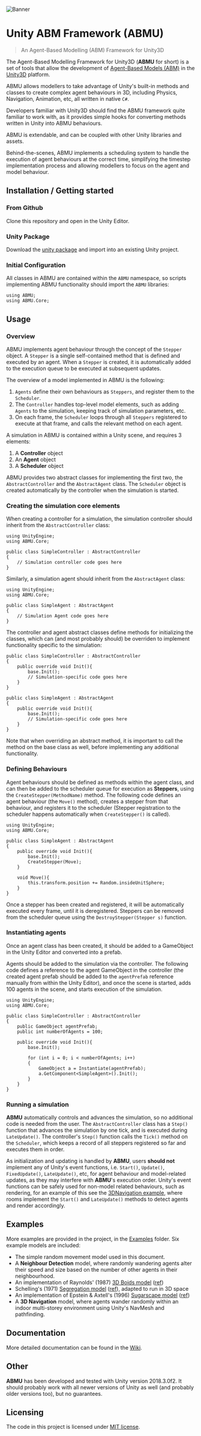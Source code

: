 ![Banner](https://github.com/cheliotk/unity_abm_framework/raw/master/abmu_banner.png)

# Unity ABM Framework (ABMU)
> An Agent-Based Modelling (ABM) Framework for Unity3D

The Agent-Based Modelling Framework for Unity3D (**ABMU** for short) is a set of tools that allow the development of [Agent-Based Models (ABM)](https://en.wikipedia.org/wiki/Agent-based_model) in the [Unity3D](https://unity.com/) platform.

ABMU allows modellers to take advantage of Unity's built-in methods and classes to create complex agent behaviours in 3D, including Physics, Navigation, Animation, etc, all written in native `C#`.

Developers familiar with Unity3D should find the ABMU framework quite familiar to work with, as it provides simple hooks for converting methods written in Unity into ABMU behaviours.

ABMU is extendable, and can be coupled with other Unity libraries and assets. 

Behind-the-scenes, ABMU implements a scheduling system to handle the execution of agent behaviours at the correct time, simplifying the timestep implementation process and allowing modellers to focus on the agent and model behaviour.

## Installation / Getting started

### From Github

Clone this repository and open in the Unity Editor.
### Unity Package

Download the [unity package](unityPackage/abm_framework.unitypackage) and import into an existing Unity project.

### Initial Configuration

All classes in ABMU are contained within the `ABMU` namespace, so scripts implementing ABMU functionality should import the `ABMU` libraries:

```
using ABMU;
using ABMU.Core;
```

## Usage

### Overview

ABMU implements agent behaviour through the concept of the `Stepper` object. A `Stepper` is a single self-contained method that is defined and executed by an agent. When a `Stepper` is created, it is automatically added to the execution queue to be executed at subsequent updates.

The overview of a model implemented in ABMU is the following:
1. `Agents` define their own behaviours as `Steppers`, and register them to the `Scheduler`.
2. The `Controller` handles top-level model elements, such as adding `Agents` to the simulation, keeping track of simulation parameters, etc.
3. On each frame, the `Scheduler` loops through all `Steppers` registered to execute at that frame, and calls the relevant method on each agent.

A simulation in ABMU is contained within a Unity scene, and requires 3 elements:
1. A **Controller** object
2. An **Agent** object
3. A **Scheduler** object

ABMU provides two abstract classes for implementing the first two, the `AbstractController` and the `AbstractAgent` class. The `Scheduler` object is created automatically by the controller when the simulation is started.

### Creating the simulation core elements

When creating a controller for a simulation, the simulation controller should inherit from the `AbstractController` class:

```
using UnityEngine;
using ABMU.Core;

public class SimpleController : AbstractController
{
    // Simulation controller code goes here
}
```
Similarly, a simulation agent should inherit from the `AbstractAgent` class:

```
using UnityEngine;
using ABMU.Core;

public class SimpleAgent : AbstractAgent
{
    // Simulation Agent code goes here
}
```
The controller and agent abstract classes define methods for initializing the classes, which can (and most probably should) be overriden to implement functionality specific to the simulation:

```
public class SimpleController : AbstractController
{
    public override void Init(){
        base.Init();
        // Simulation-specific code goes here
    }
}

public class SimpleAgent : AbstractAgent
{
    public override void Init(){
        base.Init();
        // Simulation-specific code goes here
    }
}
```
Note that when overriding an abstract method, it is important to call the method on the base class as well, before implementing any additional functionality.

### Defining Behaviours
Agent behaviours should be defined as methods within the agent class, and can then be added to the scheduler queue for execution as **Steppers**, using the `CreateStepper(MethodName)` method. The following code defines an agent behaviour (the `Move()` method), creates a stepper from that behaviour, and registers it to the scheduler (Stepper registration to the scheduler happens automatically when `CreateStepper()` is called).

```
using UnityEngine;
using ABMU.Core;

public class SimpleAgent : AbstractAgent
{
    public override void Init(){
        base.Init();
        CreateStepper(Move);
    }

    void Move(){
        this.transform.position += Random.insideUnitSphere;
    }
}
```
Once a stepper has been created and registered, it will be automatically executed every frame, until it is deregistered. Steppers can be removed from the scheduler queue using the `DestroyStepper(Stepper s)` function.

### Instantiating agents

Once an agent class has been created, it should be added to a GameObject in the Unity Editor and converted into a prefab.

Agents should be added to the simulation via the controller. The following code defines a reference to the agent GameObject in the controller (the created agent prefab should be added to the `agentPrefab` reference manually from within the Unity Editor), and once the scene is started, adds 100 agents in the scene, and starts execution of the simulation.

```
using UnityEngine;
using ABMU.Core;

public class SimpleController : AbstractController
{
    public GameObject agentPrefab;
    public int numberOfAgents = 100;

    public override void Init(){
        base.Init();

        for (int i = 0; i < numberOfAgents; i++)
        {
            GameObject a = Instantiate(agentPrefab);
            a.GetComponent<SimpleAgent>().Init();
        }
    }
}
```
### Running a simulation

**ABMU** automatically controls and advances the simulation, so no additional code is needed from the user. The `AbstractController` class has a `Step()` function that advances the simulation by one tick, and is executed during `LateUpdate()`. The controller's `Step()` function calls the `Tick()` method on the `Scheduler`, which keeps a record of all steppers registered so far and executes them in order.

As initialization and updating is handled by **ABMU**, users **should not** implement any of Unity's event functions, i.e. `Start()`, `Update()`, `FixedUpdate()`, `LateUpdate()`, etc, for agent behaviour and model-related updates, as they may interfere with **ABMU**'s execution order. Unity's event functions can be safely used for non-model related behaviours, such as rendering, for an example of this see the [3DNavigation example](Assets/abm_framework/Examples/5.3DNavigation/), where rooms implement the `Start()` and `LateUpdate()` methods to detect agents and render accordingly.

## Examples

More examples are provided in the project, in the [Examples](Assets/abm_framework/Examples) folder. Six example models are included:

- The simple random movement model used in this document.
- A **Neighbour Detection** model, where randomly wandering agents alter their speed and size based on the number of other agents in their neighbourhood.
- An implementation of Raynolds' (1987) [3D Boids model](http://www.red3d.com/cwr/boids/) ([ref](https://doi.org/10.1145/37401.37406))
- Schelling's (1971) [Segregation model](http://nifty.stanford.edu/2014/mccown-schelling-model-segregation/) ([ref](https://doi.org/10.1080/0022250X.1971.9989794)), adapted to run in 3D space
- An implementation of Epstein & Axtell's (1996) [Sugarscape model](https://en.wikipedia.org/wiki/Sugarscape) ([ref](https://doi.org/10.7551/mitpress/3374.003.0004))
- A **3D Navigation** model, where agents wander randomly within an indoor multi-storey environment using Unity's NavMesh and pathfinding.

## Documentation

More detailed documentation can be found in the [Wiki](../../wiki).

## Other

**ABMU** has been developed and tested with Unity version 2018.3.0f2. It should probably work with all newer versions of Unity as well (and probably older versions too), but no guarantees. 

## Licensing

The code in this project is licensed under [MIT license](../blob/master/LICENSE).
